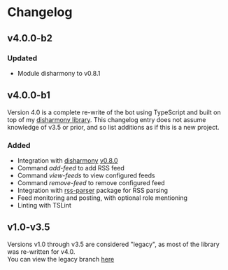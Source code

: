 # Changelog
## v4.0.0-b2
### Updated
- Module disharmony to v0.8.1

## v4.0.0-b1
Version 4.0 is a complete re-write of the bot using TypeScript and built on top of my [disharmony library](https://github.com/benji7425/disharmony).
This changelog entry does not assume knowledge of v3.5 or prior, and so list additions as if this is a new project.

### Added
- Integration with [disharmony](https://github.com/benji7425/disharmony) [v0.8.0](https://www.npmjs.com/package/disharmony/v/0.8.0)
- Command *add-feed* to add RSS feed
- Command *view-feeds* to view configured feeds
- Command *remove-feed* to remove configured feed
- Integration with [rss-parser](https://www.npmjs.com/package/rss-parser) package for RSS parsing
- Feed monitoring and posting, with optional role mentioning
- Linting with TSLint

## v1.0-v3.5
Versions v1.0 through v3.5 are considered "legacy", as most of the library was re-written for v4.0.  
You can view the legacy branch [here](https://github.com/benji7425/discord-rss-fetcher/tree/legacy)